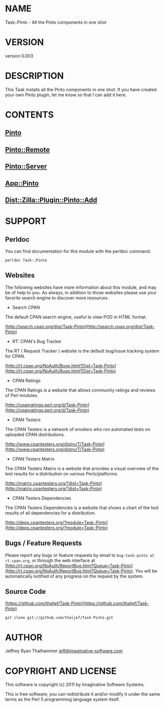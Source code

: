 # NAME

Task::Pinto - All the Pinto components in one shot

# VERSION

version 0.003

# DESCRIPTION

This Task installs all the Pinto components in one shot.  If you have
created your own Pinto plugin, let me know so that I can add it here.

# CONTENTS

## [Pinto](http://search.cpan.org/perldoc?Pinto)

## [Pinto::Remote](http://search.cpan.org/perldoc?Pinto::Remote)

## [Pinto::Server](http://search.cpan.org/perldoc?Pinto::Server)

## [App::Pinto](http://search.cpan.org/perldoc?App::Pinto)

## [Dist::Zilla::Plugin::Pinto::Add](http://search.cpan.org/perldoc?Dist::Zilla::Plugin::Pinto::Add)

# SUPPORT

## Perldoc

You can find documentation for this module with the perldoc command.

    perldoc Task::Pinto

## Websites

The following websites have more information about this module, and may be of help to you. As always,
in addition to those websites please use your favorite search engine to discover more resources.

- Search CPAN

The default CPAN search engine, useful to view POD in HTML format.

[http://search.cpan.org/dist/Task-Pinto](http://search.cpan.org/dist/Task-Pinto)

- RT: CPAN's Bug Tracker

The RT ( Request Tracker ) website is the default bug/issue tracking system for CPAN.

[http://rt.cpan.org/NoAuth/Bugs.html?Dist=Task-Pinto](http://rt.cpan.org/NoAuth/Bugs.html?Dist=Task-Pinto)

- CPAN Ratings

The CPAN Ratings is a website that allows community ratings and reviews of Perl modules.

[http://cpanratings.perl.org/d/Task-Pinto](http://cpanratings.perl.org/d/Task-Pinto)

- CPAN Testers

The CPAN Testers is a network of smokers who run automated tests on uploaded CPAN distributions.

[http://www.cpantesters.org/distro/T/Task-Pinto](http://www.cpantesters.org/distro/T/Task-Pinto)

- CPAN Testers Matrix

The CPAN Testers Matrix is a website that provides a visual overview of the test results for a distribution on various Perls/platforms.

[http://matrix.cpantesters.org/?dist=Task-Pinto](http://matrix.cpantesters.org/?dist=Task-Pinto)

- CPAN Testers Dependencies

The CPAN Testers Dependencies is a website that shows a chart of the test results of all dependencies for a distribution.

[http://deps.cpantesters.org/?module=Task::Pinto](http://deps.cpantesters.org/?module=Task::Pinto)

## Bugs / Feature Requests

Please report any bugs or feature requests by email to `bug-task-pinto at rt.cpan.org`, or through
the web interface at [http://rt.cpan.org/NoAuth/ReportBug.html?Queue=Task-Pinto](http://rt.cpan.org/NoAuth/ReportBug.html?Queue=Task-Pinto). You will be automatically notified of any
progress on the request by the system.

## Source Code



[https://github.com/thaljef/Task-Pinto](https://github.com/thaljef/Task-Pinto)

    git clone git://github.com/thaljef/Task-Pinto.git

# AUTHOR

Jeffrey Ryan Thalhammer <jeff@imaginative-software.com>

# COPYRIGHT AND LICENSE

This software is copyright (c) 2011 by Imaginative Software Systems.

This is free software; you can redistribute it and/or modify it under
the same terms as the Perl 5 programming language system itself.